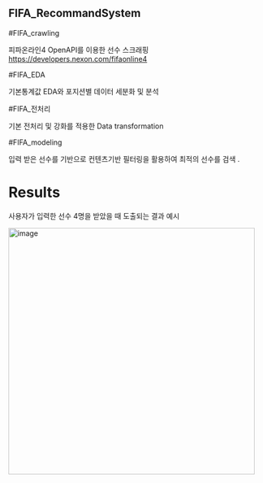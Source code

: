 ## FIFA_RecommandSystem


#FIFA_crawling

피파온라인4 OpenAPI를 이용한 선수 스크래핑
https://developers.nexon.com/fifaonline4

#FIFA_EDA

기본통계값 EDA와 포지션별 데이터 세분화 및 분석

#FIFA_전처리

기본 전처리 및 강화를 적용한 Data transformation

#FIFA_modeling

입력 받은 선수를 기반으로 컨텐츠기반 필터링을 활용하여 최적의 선수를 검색
.

# Results

사용자가 입력한 선수 4명을 받았을 때 도출되는 결과 예시

<img width="485" alt="image" src="https://user-images.githubusercontent.com/76480887/220229512-c768d9b3-3d53-4477-8f1b-6602b7410df3.png">
